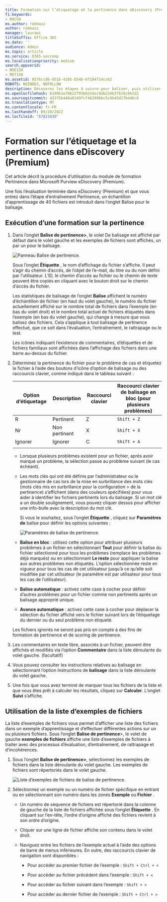 ```yaml
---
title: Formation sur l’étiquetage et la pertinence dans eDiscovery (Premium)
f1.keywords:
- NOCSH
ms.author: robmazz
author: robmazz
manager: laurawi
titleSuffix: Office 365
ms.date: ''
audience: Admin
ms.topic: article
ms.service: O365-seccomp
ms.localizationpriority: medium
search.appverid:
- MOE150
- MET150
ms.assetid: 8576cc86-d51b-4285-b54b-67184714cc62
ROBOTS: NOINDEX, NOFOLLOW
description: Découvrez les étapes à suivre pour baliser, puis utiliser un exemple d’entraînement de 40 fichiers pendant l’étape d’apprentissage pertinence d’eDiscovery (Premium).
ms.openlocfilehash: b190b1e78622f93b82e5ec9db224b3f618c862d2
ms.sourcegitcommit: 433f5b448a0149fcf462996bc5c9b45d17bd46c6
ms.translationtype: MT
ms.contentlocale: fr-FR
ms.lasthandoff: 09/20/2022
ms.locfileid: "67821030"
---
```

# <a name="tagging-and-relevance-training-in-ediscovery-premium"></a>Formation sur l’étiquetage et la pertinence dans eDiscovery (Premium)
  
Cet article décrit la procédure d’utilisation du module de formation Pertinence dans Microsoft Purview eDiscovery (Premium).
  
Une fois l’évaluation terminée dans eDiscovery (Premium) et que vous entrez dans l’étape d’entraînement Pertinence, un échantillon d’apprentissage de 40 fichiers est introduit dans l’onglet Balise pour le balisage.
  
## <a name="performing-relevance-training"></a>Exécution d’une formation sur la pertinence

1. Dans l’onglet **Balise de pertinence\>**, le volet De balisage est affiché par défaut dans le volet gauche et les exemples de fichiers sont affichés, un par un pour le balisage.

    ![Panneau Balise de pertinence.](../media/0cf19ab4-b427-4a7f-8749-0f4ed9afaf58.png)
  
    Sous l’onglet **Étiquette** , le nom d’affichage du fichier s’affiche. Il peut s’agir du chemin d’accès, de l’objet de l’e-mail, du titre ou du nom défini par l’utilisateur. L’ID, le chemin d’accès au fichier ou le chemin de texte peuvent être copiés en cliquant avec le bouton droit sur le chemin d’accès du fichier.

    Les statistiques de balisage de l’onglet **Balise** affichent le numéro d’échantillon de fichier (en haut du volet gauche), le numéro du fichier actuellement affiché sur le nombre total de fichiers dans l’exemple (en bas du volet droit) et le nombre total actuel de fichiers étiquetés dans l’exemple (en bas du volet gauche), qui change à mesure que vous balisez des fichiers. Cela s’applique à tout balisage de pertinence effectué, que ce soit dans l’évaluation, l’entraînement, le rattrapage ou le test.

    Les icônes indiquant l’existence de commentaires, d’étiquettes et de fichiers familiaux sont affichées dans l’affichage des fichiers dans une barre au-dessus du fichier.

2. Déterminez la pertinence du fichier pour le problème de cas et étiquetez le fichier à l’aide des boutons d’icône d’option de balisage ou des raccourcis clavier, comme indiqué dans le tableau suivant :

   |**Option d’étiquetage**|**Description**|**Raccourci clavier**|**Raccourci clavier de balisage en bloc (pour plusieurs problèmes)**|
   |-----|-----|-----|-----|
   |R  <br/> |Pertinent  <br/> |Z  <br/> |`Shift + Z`  <br/> |
   |Nr  <br/> |Non pertinent  <br/> |X  <br/> |`Shift + X`  <br/> |
   |Ignorer  <br/> |Ignorer  <br/> |C  <br/> |`Shift + A`  <br/> |
   |||||

   - Lorsque plusieurs problèmes existent pour un fichier, après avoir marqué un problème, la sélection passe au problème suivant (le cas échéant).  

   - Les mots clés qui ont été définis par l’administrateur ou le gestionnaire de cas lors de la mise en surbrillance des mots clés (mots clés mis en surbrillance pour la configuration \> de la pertinence) s’affichent (dans des couleurs spécifiées) pour vous aider à identifier les fichiers pertinents lors du balisage. Si un mot clé a un double soulignement, vous pouvez cliquer dessus pour afficher une info-bulle avec la description du mot clé.

     Si vous le souhaitez, sous l’onglet **Étiquette** , cliquez sur **Paramètres de** balise pour définir les options suivantes :

      ![Paramètres de balise de pertinence.](../media/533e89fa-7eb4-409e-ab07-f5aab9296dd8.png)
  
   - **Balise en bloc** : utilisez cette option pour attribuer plusieurs problèmes à un fichier en sélectionnant **Tout** pour définir la balise du fichier sélectionné pour tous les problèmes (remplace les problèmes déjà marqués) ou en sélectionnant **Le reste** pour appliquer la balise aux autres problèmes non étiquetés. L’option sélectionnée reste en vigueur pour tous les cas de cet utilisateur jusqu’à ce qu’elle soit modifiée par cet utilisateur (le paramètre est par utilisateur pour tous les cas de l’utilisateur).

   - **Balise automatique** : activez cette case à cocher pour définir d’autres problèmes pour un fichier comme non pertinents après un balisage approprié unique.

   - **Avance automatique** : activez cette case à cocher pour déplacer la sélection du fichier affiché vers le fichier suivant lors de l’étiquetage du dernier ou du seul problème non étiqueté.

    Les fichiers ignorés ne seront pas pris en compte à des fins de formation de pertinence et de scoring de pertinence.

3. Les commentaires en texte libre, associés à un fichier, peuvent être affichés et modifiés via l’option **Commentaire** dans la liste déroulante du volet gauche. (facultatif)

4. Vous pouvez consulter les instructions relatives au balisage en sélectionnant l’option Instructions de **balisage** dans la liste déroulante du volet gauche.

5. Une fois que vous avez terminé de marquer tous les fichiers de la liste et que vous êtes prêt à calculer les résultats, cliquez sur **Calculer**. L’onglet **Suivi** s’affiche.  

## <a name="working-with-the-sample-files-list"></a>Utilisation de la liste d’exemples de fichiers

La liste d’exemples de fichiers vous permet d’afficher une liste des fichiers dans un exemple d’apprentissage et d’effectuer différentes actions sur un ou plusieurs fichiers. Sous l’onglet **Balise de pertinence**\>, le volet de gauche **exemples de fichiers** affiche une liste d’exemples de fichiers à traiter avec des processus d’évaluation, d’entraînement, de rattrapage et d’incohérences.
  
1. Sous l’onglet **Balise de pertinence\>**, sélectionnez les exemples de fichiers dans la liste déroulante du volet gauche. Les exemples de fichiers sont répertoriés dans le volet gauche.

    ![Liste d’exemples de fichiers de balise de pertinence.](../media/fd058bdd-645a-4af1-a1eb-bff08581cb18.png)
  
2. Sélectionnez un exemple ou un numéro de fichier spécifique en entrant ou en sélectionnant son numéro dans les zones **Exemple** ou **Fichier** .

   - Un numéro de séquence de fichiers est répertorié dans la colonne de gauche de la liste de fichiers affichée sous l’onglet **Étiquette** . En cliquant sur l’en-tête, l’ordre d’origine affiché des fichiers revient à son ordre d’origine.

   - Cliquer sur une ligne de fichier affiche son contenu dans le volet droit.

   - Naviguez entre les fichiers de l’exemple actuel à l’aide des options de barre de menus inférieures. En outre, des raccourcis clavier de navigation sont disponibles :
  
     - Pour accéder au premier fichier de l’exemple : `Shift + Ctrl + <`

     - Pour accéder au fichier précédent dans l’exemple : `Shift + <`

     - Pour accéder au fichier suivant dans l’exemple : `Shift + >`

     - Pour accéder au dernier fichier de l’exemple : `Shift + Ctrl + >`
